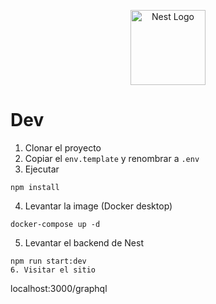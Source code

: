 <p align="center">
  <a href="http://nestjs.com/" target="blank"><img src="https://nestjs.com/img/logo-small.svg" width="120" alt="Nest Logo" /></a>
</p>

# Dev

1. Clonar el proyecto
2. Copiar el ```env.template``` y renombrar a ```.env```
3. Ejecutar
```
npm install
```
4. Levantar la image (Docker desktop)
```
docker-compose up -d
```
5. Levantar el backend de Nest
```
npm run start:dev
6. Visitar el sitio
```
localhost:3000/graphql
```